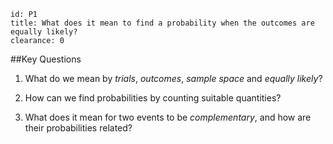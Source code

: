 ````
id: P1
title: What does it mean to find a probability when the outcomes are equally likely?
clearance: 0
````

##Key Questions

1.  What do we mean by _trials_, _outcomes_, _sample space_ and _equally likely_?

1.  How can we find probabilities by counting suitable quantities?

1.  What does it mean for two events to be _complementary_, and how are their probabilities related?
